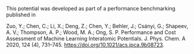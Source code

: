 This potential was developed as part of a performance benchmarking published in

Zuo, Y.; Chen, C.; Li, X.; Deng, Z.; Chen, Y.; Behler, J.; Csányi, G.; Shapeev, A. V.; Thompson, A. P.; Wood, M. A.; Ong, S. P. Performance and Cost Assessment of Machine Learning Interatomic Potentials. J. Phys. Chem. A 2020, 124 (4), 731–745. https://doi.org/10.1021/acs.jpca.9b08723.
